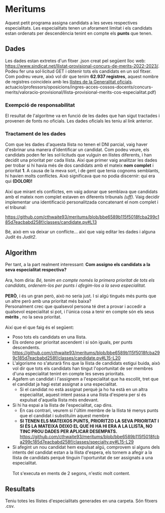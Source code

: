 # Meritums

Aquest petit programa assigna candidats a les seves respectives especialitats. Les especialitats tenen un aforament limitat i els candidats estan ordenats per descendència tenint en compte els **punts** que tenen.

## Dades

Les dades estan extretes d'un fitxer .json creat pel següent lloc web: https://www.sindicat.net/llistat-provisional-concurs-de-merits-2022-2023/. Podeu fer una sol·licitud GET i obtenir tots els candidats en un sol fitxer.
Com podreu veure, això vol dir que tenim **62.937 registres**, aquest nombre de registres coincideix amb les [llistes de la Generalitat oficials](https://educacio.gencat.cat/web/.content/home/arees-). actuacio/professors/oposicions/ingres-acces-cossos-docents/concurs-merits/valoracio-provisional/llista-provisional-merits-cos-especialitat.pdf)

### Exempció de responsabilitat

El resultat de l'algoritme va en funció de les dades que han sigut tractades i provenen de fonts no oficials. Les dades oficials les teniu al link anterior.

### Tractament de les dades

Com que les dades d'aquesta llista no tenen el DNI parcial, vaig haver d'esbrinar una manera d'identificar un candidat. 
Com podeu veure, els candidats poden fer les sol·licituds que vulguin en llistes diferents, i han decidit una prioritat per cada llista. 
Així que primer vaig analitzar les dades per trobar si hi havia més de dos candidats amb el mateix **nom complet** i prioritat **1**. 
A causa de la meva sort, i de gent que tenia cognoms semblants, hi havien molts conflictes. Això significava que no podia discernir: qui era qui **(DOLOR)!**
\
\
Així que mirant els conflictes, em vaig adonar que semblava que candidats amb el mateix nom complet estaven en diferents tribunals *(uff)*. 
Vaig decidir implementar una identificació personalitzada concatenant el nom complet i el tribunal:

https://github.com/cthwaite93/meritums/blob/bbe6589b115f5018fcba299c185d7eacbabd258f/classes/candidate.py#L13

Bé, això em va deixar un conflicte... així que vaig editar les dades i alguna Judit és *Judit2*.

## Algorithm

Per tant, a la part realment interessant: **Com assigno els candidats a la seva especialitat respectiva?**
\
\
Ara, hom diria: *Bé, tenim en compte només la primera prioritat de tots els candidats, ordenem-los per punts i afegim-los a la seva especialitat.*
\
\
**PERÒ**, i és un gran però, això no seria just. I si algú tingués més punts que un altre però amb una prioritat més baixa?
\
Personalment crec que qualsevol persona té dret a provar i accedir a qualsevol especialitat si pot, i l'única cosa a tenir en compte són els seus **mèrits** 
, no la seva prioritat.
\
\
Així que el que faig és el següent:
* Poso tots els candidats en una llista.
* Els ordeno per prioritat ascendent i si són iguals, per punts descendents.
https://github.com/cthwaite93/meritums/blob/bbe6589b115f5018fcba299c185d7eacbabd258f/classes/candidate.py#L15-L20
* L'algorisme no s'aturarà fins que la llista de candidats estigui buida, això vol dir que tots els candidats han tingut l'oportunitat de ser membres d'una especialitat tenint en compte les seves prioritats.
* Agafem un candidat i l'assignem a l'especialitat que ha escollit, tret que el candidat ja hagi estat assignat a una especialitat.
    - Si el candidat no està assignat perquè ja ho ha està en un altra especialitat, aquest intent passa a una llista d'espera per si és expulsat d'aquella llista més endevant.
* Si hi ha espai a la llista de l'especialitat, cap dins.
    - En cas contrari, veurem si l'últim membre de la llista té menys punts que el candidat i substituïm aquest membre
    - **SI TENEN ELS MATEIXOS PUNTS, PRIORITZO LA SEVA PRIORITAT I SI ÉS LA MATEIXA DEIXO EL QUE HI HA HI ERA A LA LLISTA, NO TINC PROU DADES PER APLICAR DESEMPATS.**
    https://github.com/cthwaite93/meritums/blob/bbe6589b115f5018fcba299c185d7eacbabd258f/classes/specialty.py#L15-L29
* Si afegint un nou candidat hem expulsat algú, comprovem si alguns dels intents del candidat estan a la llista d'espera, els tornem a afegir a la llista de candidats perquè tinguin l'oportunitat de ser assignats a una especialitat.
\
\
Tot s'executa en ments de 2 segons, n'estic molt content.

## Resultats
Teniu totes les llistes d'especialitats generades en una carpeta. Són fitxers .csv.
